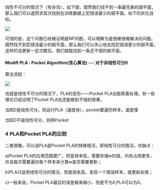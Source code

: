 线性不可分的情况下（有杂讯），如下图，既然我们找不到一条最完美的超平面，那么我们可以退而求其次找到在训练数据上犯错误最少的超平面。如下的优化目标。

![](/assets/图26.PNG)

可惜的是，这个问题已经被证明是NP问题，可以理解为是很难很难解决的问题。既然找不到犯错误最少的超平面，那么我们可以贪心地去找犯错误更少的超平面，这样的话更新一定次数后，我们就能找到一条还不错的超平面。

#### Modift PLA : Pocket Algorithm\(贪心算法\) --- 对于非线性可分D

算法流程：

![](/assets/图27.jpg)

也就是线性不可分的情况下，PLA的变形——Pocket PLA也能帮着处理。有一些理论已经证明了Pocket PLA也还能做到不错的效果。

当知D是线性可分，则运行PLA（速度快），pocket要遍历样本，速度慢

当知D不是线性可分，则用Pocket

### 4 PLA和Pocket PLA的比较

二者很像，可以说PLA是Pocket PLA的特殊情况，即线性可分的情况。优缺点：

a\)Pocket PLA的应用范围更广，但是效率低，需要存储w的值，内存占用更多，并且每次需要遍历每个样本来计算w是否需要更新；

b\)PLA只适用线性可分的情况，但是效率高，发现一个错误样本，就更新权值；

c\)一般来说，Pocket PLA最后的误差越来越小，但是不为0,PLA可以为0。



